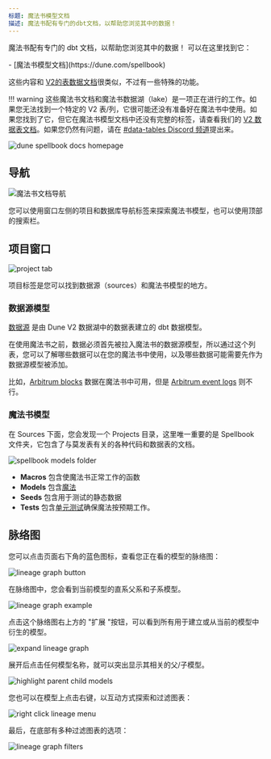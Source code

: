 ```yaml
---
标题: 魔法书模型文档
描述: 魔法书配有专门的dbt文档，以帮助您浏览其中的数据！
---
```


魔法书配有专门的 dbt 文档，以帮助您浏览其中的数据！ 可以在这里找到它：

<div class="grid cards" markdown>
- [魔法书模型文档](https://dune.com/spellbook)
</div>

这些内容和 [V2的表数据文档](../../tables/v2/raw/)很类似，不过有一些特殊的功能。

!!! warning
  这些魔法书文档和魔法书数据湖（lake）是一项正在进行的工作。如果您无法找到一个特定的 V2 表/列，它很可能还没有准备好在魔法书中使用。如果您找到了它，但它在魔法书模型文档中还没有完整的标签，请查看我们的 [V2 数据表文档](../../tables/v2/raw/)。如果您仍然有问题，请在 [#data-tables Discord 频道](https://discord.com/channels/757637422384283659/757893948428517376)提出来。

![dune spellbook docs homepage](images/dune-spellbook-docs-homepage.png)

## 导航

![魔法书文档导航](images/spellbook-docs-navigation.png)

您可以使用窗口左侧的项目和数据库导航标签来探索魔法书模型，也可以使用顶部的搜索栏。

## 项目窗口

![project tab](images/project-tab.png)

项目标签是您可以找到数据源（sources）和魔法书模型的地方。

### 数据源模型

[数据源](../spellbook/getting-started/data-sources.md) 是由 Dune V2 数据湖中的数据表建立的 dbt 数据模型。

在使用魔法书之前，数据必须首先被拉入魔法书的数据源模型，所以通过这个列表，您可以了解哪些数据可以在您的魔法书中使用，以及哪些数据可能需要先作为数据源模型被添加。

比如，[Arbitrum blocks](../../tables/v2/raw/arbitrum/blocks/) 数据在魔法书中可用，但是 [Arbitrum event logs](../../tables/v2/raw/arbitrum/event-logs/) 则不行。

### 魔法书模型

在 Sources 下面，您会发现一个 Projects 目录，这里唯一重要的是 Spellbook 文件夹，它包含了与莫发表有关的各种代码和数据表的文档。

![spellbook models folder](images/spellbook-models-folder.png)

- **Macros** 包含使魔法书正常工作的函数
- **Models** 包含[魔法](../spellbook/getting-started/spells.md)
- **Seeds** 包含用于测试的静态数据
- **Tests** 包含[单元测试](../spellbook/getting-started/tests.md)确保魔法按预期工作。

## 脉络图
您可以点击页面右下角的蓝色图标，查看您正在看的模型的脉络图：

![lineage graph button](images/lineage-graph-button.png)

在脉络图中，您会看到当前模型的直系父系和子系模型。

![lineage graph example](images/lineage-graph-example.png)

点击这个脉络图右上方的 "扩展 "按钮，可以看到所有用于建立或从当前的模型中衍生的模型。

![expand lineage graph](images/expand-lineage-graph.gif)

展开后点击任何模型名称，就可以突出显示其相关的父/子模型。

![highlight parent child models](images/highlight-parent-child-models.gif)

您也可以在模型上点击右键，以互动方式探索和过滤图表：

![right click lineage menu](images/right-click-lineage-menu.png)

最后，在底部有多种过滤图表的选项：

![lineage graph filters](images/lineage-graph-filters.png)
